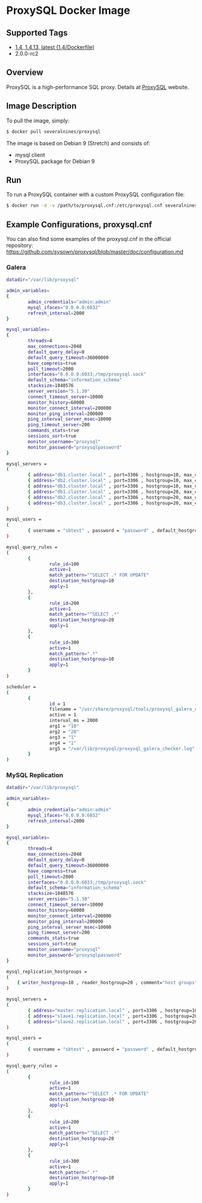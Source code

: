 # ProxySQL Docker Image #

## Supported Tags ##

* [1.4, 1.4.13, latest (1.4/Dockerfile)](https://github.com/severalnines/proxysql-docker/blob/master/1.4/Dockerfile)
* 2.0.0-rc2


## Overview ##

ProxySQL is a high-performance SQL proxy. Details at [ProxySQL](http://www.proxysql.com/) website.

## Image Description ##

To pull the image, simply:
```bash
$ docker pull severalnines/proxysql
```

The image is based on Debian 9 (Stretch) and consists of:
* mysql client
* ProxySQL package for Debian 9

## Run ##

To run a ProxySQL container with a custom ProxySQL configuration file:
```bash
$ docker run -d -v /path/to/proxysql.cnf:/etc/proxysql.cnf severalnines/proxysql
```

## Example Configurations, proxysql.cnf ##

You can also find some examples of the proxysql.cnf in the official repository: https://github.com/sysown/proxysql/blob/master/doc/configuration.md

### Galera ###

```bash
datadir="/var/lib/proxysql"

admin_variables=
{
        admin_credentials="admin:admin"
        mysql_ifaces="0.0.0.0:6032"
        refresh_interval=2000
}

mysql_variables=
{
        threads=4
        max_connections=2048
        default_query_delay=0
        default_query_timeout=36000000
        have_compress=true
        poll_timeout=2000
        interfaces="0.0.0.0:6033;/tmp/proxysql.sock"
        default_schema="information_schema"
        stacksize=1048576
        server_version="5.1.30"
        connect_timeout_server=10000
        monitor_history=60000
        monitor_connect_interval=200000
        monitor_ping_interval=200000
        ping_interval_server_msec=10000
        ping_timeout_server=200
        commands_stats=true
        sessions_sort=true
        monitor_username="proxysql"
        monitor_password="proxysqlpassword"
}

mysql_servers =
(
        { address="db1.cluster.local" , port=3306 , hostgroup=10, max_connections=100 },
        { address="db2.cluster.local" , port=3306 , hostgroup=10, max_connections=100 },
        { address="db3.cluster.local" , port=3306 , hostgroup=10, max_connections=100 },
        { address="db1.cluster.local" , port=3306 , hostgroup=20, max_connections=100 },
        { address="db2.cluster.local" , port=3306 , hostgroup=20, max_connections=100 },
        { address="db3.cluster.local" , port=3306 , hostgroup=20, max_connections=100 }
)

mysql_users =
(
        { username = "sbtest" , password = "password" , default_hostgroup = 10 , active = 1 }
)

mysql_query_rules =
(
        {
                rule_id=100
                active=1
                match_pattern="^SELECT .* FOR UPDATE"
                destination_hostgroup=10
                apply=1
        },
        {
                rule_id=200
                active=1
                match_pattern="^SELECT .*"
                destination_hostgroup=20
                apply=1
        },
        {
                rule_id=300
                active=1
                match_pattern=".*"
                destination_hostgroup=10
                apply=1
        }
)

scheduler =
(
        {
                id = 1
                filename = "/usr/share/proxysql/tools/proxysql_galera_checker.sh"
                active = 1
                interval_ms = 2000
                arg1 = "10"
                arg2 = "20"
                arg3 = "1"
                arg4 = "1"
                arg5 = "/var/lib/proxysql/proxysql_galera_checker.log"
        }
)

```

### MySQL Replication ###

```bash
datadir="/var/lib/proxysql"

admin_variables=
{
        admin_credentials="admin:admin"
        mysql_ifaces="0.0.0.0:6032"
        refresh_interval=2000
}

mysql_variables=
{
        threads=4
        max_connections=2048
        default_query_delay=0
        default_query_timeout=36000000
        have_compress=true
        poll_timeout=2000
        interfaces="0.0.0.0:6033;/tmp/proxysql.sock"
        default_schema="information_schema"
        stacksize=1048576
        server_version="5.1.30"
        connect_timeout_server=10000
        monitor_history=60000
        monitor_connect_interval=200000
        monitor_ping_interval=200000
        ping_interval_server_msec=10000
        ping_timeout_server=200
        commands_stats=true
        sessions_sort=true
        monitor_username="proxysql"
        monitor_password="proxysqlpassword"
}

mysql_replication_hostgroups =
(
	{ writer_hostgroup=10 , reader_hostgroup=20 , comment="host groups" }
)

mysql_servers =
(
        { address="master.replication.local" , port=3306 , hostgroup=10, max_connections=100 , max_replication_lag = 5 },
        { address="slave1.replication.local" , port=3306 , hostgroup=20, max_connections=100 , max_replication_lag = 5 },
        { address="slave2.replication.local" , port=3306 , hostgroup=20, max_connections=100 , max_replication_lag = 5 }
)

mysql_users =
(
        { username = "sbtest" , password = "password" , default_hostgroup = 10 , active = 1 }
)

mysql_query_rules =
(
        {
                rule_id=100
                active=1
                match_pattern="^SELECT .* FOR UPDATE"
                destination_hostgroup=10
                apply=1
        },
        {
                rule_id=200
                active=1
                match_pattern="^SELECT .*"
                destination_hostgroup=20
                apply=1
        },
        {
                rule_id=300
                active=1
                match_pattern=".*"
                destination_hostgroup=10
                apply=1
        }
)
```
